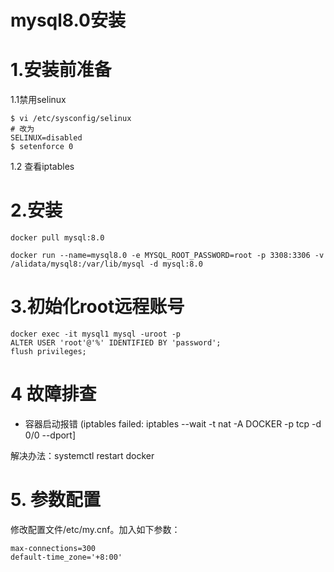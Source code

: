 # mysql8.0安装

# 1.安装前准备

1.1禁用selinux

```shell
$ vi /etc/sysconfig/selinux
# 改为
SELINUX=disabled
$ setenforce 0
```

1.2 查看iptables

# 2.安装

```shell
docker pull mysql:8.0

docker run --name=mysql8.0 -e MYSQL_ROOT_PASSWORD=root -p 3308:3306 -v /alidata/mysql8:/var/lib/mysql -d mysql:8.0 
```

# 3.初始化root远程账号

```shell
docker exec -it mysql1 mysql -uroot -p
ALTER USER 'root'@'%' IDENTIFIED BY 'password';
flush privileges;
```



# 4 故障排查

*  容器启动报错 (iptables failed: iptables --wait -t nat -A DOCKER -p tcp -d 0/0 --dport]

解决办法：systemctl restart docker

# 5. 参数配置

修改配置文件/etc/my.cnf。加入如下参数：

```shell
max-connections=300
default-time_zone='+8:00'
```

